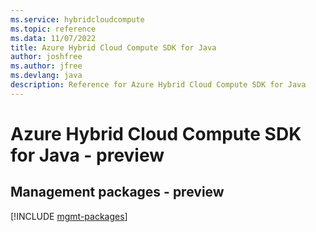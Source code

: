 ```yaml
---
ms.service: hybridcloudcompute
ms.topic: reference
ms.data: 11/07/2022
title: Azure Hybrid Cloud Compute SDK for Java
author: joshfree
ms.author: jfree
ms.devlang: java
description: Reference for Azure Hybrid Cloud Compute SDK for Java
---
```

# Azure Hybrid Cloud Compute SDK for Java - preview

## Management packages - preview
[!INCLUDE [mgmt-packages](hybrid-cloud-compute-mgmt-index.md)]